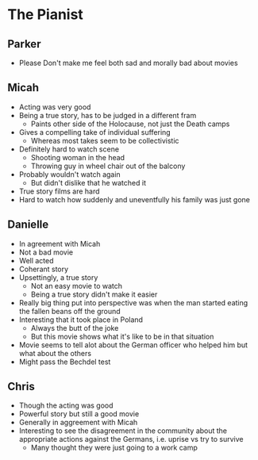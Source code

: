 # The Pianist

## Parker

- Please Don't make me feel both sad and morally bad about movies

## Micah

- Acting was very good
- Being a true story, has to be judged in a different fram
  - Paints other side of the Holocause, not just the Death camps
- Gives a compelling take of individual suffering
  - Whereas most takes seem to be collectivistic
- Definitely hard to watch scene
  - Shooting woman in the head
  - Throwing guy in wheel chair out of the balcony
- Probably wouldn't watch again
  - But didn't dislike that he watched it
- True story films are hard
- Hard to watch how suddenly and uneventfully his family was just gone

## Danielle

- In agreement with Micah
- Not a bad movie
- Well acted
- Coherant story
- Upsettingly, a true story
  - Not an easy movie to watch
  - Being a true story didn't make it easier
- Really big thing put into perspective was when the man started eating the
  fallen beans off the ground
- Interesting that it took place in Poland
  - Always the butt of the joke
  - But this movie shows what it's like to be in that situation
- Movie seems to tell alot about the German officer who helped him but what
  about the others
- Might pass the Bechdel test

## Chris

- Though the acting was good
- Powerful story but still a good movie
- Generally in aggreement with Micah
- Interesting to see the disagreement in the community about the appropriate
  actions against the Germans, i.e. uprise vs try to survive
  - Many thought they were just going to a work camp
